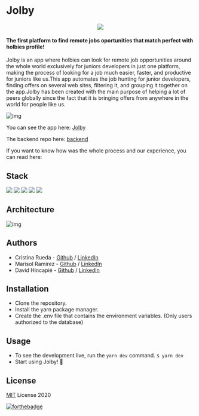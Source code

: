 # Jolby 
<p align="center">
<img src="https://i.ibb.co/PwVsr33/jolby.png"/>
</p>

#### The first platform to find remote jobs oportunities that match perfect with holbies profile!

Jolby is an app where holbies can look for remote job opportunities around the whole world exclusively for juniors developers in just one platform, making the process of looking for a job much easier, faster, and productive for juniors like us.This app automates the job hunting for junior developers, finding offers on several web sites, filtering it, and grouping it together on the app.Jolby has been created with the main purpose of helping a lot of peers globally since the fact that it is bringing offers from anywhere in the world for people like us. 

![img](https://i.ibb.co/c3M2Mp1/Screen-Shot-2020-11-03-at-5-54-54-PM.png)

You can see the app here: [Jolby](http://www.jolby.rocks/)

The backend repo here: [backend](https://github.com/dalejohgi/jolby_backend)

If you want to know how was the whole process and our experience, you can read here:

## Stack

![](https://img.shields.io/badge/-React-blue) 
![](https://img.shields.io/badge/-React--Bootstrap-blueviolet)
![](https://img.shields.io/badge/-Node%20JS-green) 
![](https://img.shields.io/badge/-Express%20JS-red)
![](https://img.shields.io/badge/-Firebase-yellow)

## Architecture

![img](https://i.ibb.co/6gNgW81/stack.png)

## Authors
- Cristina Rueda -  [Github](https://github.com/CrisRuedaP)  /  [LinkedIn](https://www.linkedin.com/in/crisruedap/)  
- Marisol Ramírez -  [Github](https://github.com/Marisol2201)  /  [LinkedIn](https://www.linkedin.com/in/marisolramirezhenao/)
- David Hincapié - [Github](https://github.com/dalejohgi)  /  [LinkedIn](https://www.linkedin.com/in/dalejohgi/) 

## Installation 

- Clone the repository.
- Install the yarn package manager.
- Create the .env file that contains the environment variables. (Only users authorized to the database)

## Usage

- To see the development live, run the `yarn dev` command.
	`$ yarn dev`
- Start using Jolby! 🥳

## License

[MIT]("./LICENSE.md") License 2020

[![forthebadge](https://forthebadge.com/images/badges/built-with-love.svg)](https://forthebadge.com) 
